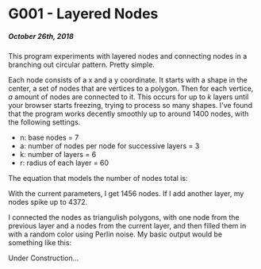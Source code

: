 # G001 - Layered Nodes
##### October 26th, 2018

This program experiments with layered nodes and connecting nodes in a branching out circular pattern. Pretty simple.

Each node consists of a x and a y coordinate. It starts with a shape in the center, a set of nodes that are vertices to a polygon. Then for each vertice, <i>a</i> amount of nodes are connected to it. This occurs for up to <i>k</i> layers until your browser starts freezing, trying to process so many shapes. I've found that the program works decently smoothly up to around 1400 nodes, with the following settings.

 * n: base nodes = 7
 * a: number of nodes per node for successive layers = 3
 * k: number of layers = 6
 * r: radius of each layer = 60

The equation that models the number of nodes total is:

<script type="math/tex">\sum\limits_{i=1}^k n*a^{i-1}</script>

With the current parameters, I get 1456 nodes. If I add another layer, my nodes spike up to 4372.

I connected the nodes as triangulish polygons, with one node from the previous layer and a nodes from the current layer, and then filled them in with a random color using Perlin noise. My basic output would be something like this:

Under Construction...
